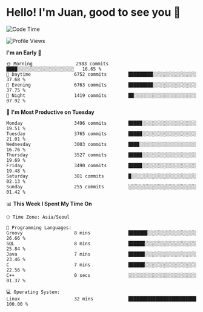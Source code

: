 # Hello! I'm Juan, good to see you 👋

<!--
**Y-k-Y/Y-k-Y** is a ✨ _special_ ✨ repository because its `README.md` (this file) appears on your GitHub profile.

Here are some ideas to get you started:

- 🔭 I’m currently working on ...
- 🌱 I’m currently learning ...
- 👯 I’m looking to collaborate on ...
- 🤔 I’m looking for help with ...
- 💬 Ask me about ...
- 📫 How to reach me: ...
- 😄 Pronouns: ...
- ⚡ Fun fact: ...
-->
<!--
![Profile views](https://gpvc.arturio.dev/Y-k-Y)

[![Omid Nikrah StackOverflow](https://github-readme-stackoverflow.vercel.app/?userID=9517076)](https://stackoverflow.com/users/9517076/i-have-10-fingers)
-->

<!--START_SECTION:waka-->
![Code Time](http://img.shields.io/badge/Code%20Time-1%2C751%20hrs%2048%20mins-blue)

![Profile Views](http://img.shields.io/badge/Profile%20Views-0-blue)

**I'm an Early 🐤** 

```text
🌞 Morning                2983 commits        ████░░░░░░░░░░░░░░░░░░░░░   16.65 % 
🌆 Daytime                6752 commits        █████████░░░░░░░░░░░░░░░░   37.68 % 
🌃 Evening                6763 commits        █████████░░░░░░░░░░░░░░░░   37.75 % 
🌙 Night                  1419 commits        ██░░░░░░░░░░░░░░░░░░░░░░░   07.92 % 
```
📅 **I'm Most Productive on Tuesday** 

```text
Monday                   3496 commits        █████░░░░░░░░░░░░░░░░░░░░   19.51 % 
Tuesday                  3765 commits        █████░░░░░░░░░░░░░░░░░░░░   21.01 % 
Wednesday                3003 commits        ████░░░░░░░░░░░░░░░░░░░░░   16.76 % 
Thursday                 3527 commits        █████░░░░░░░░░░░░░░░░░░░░   19.69 % 
Friday                   3490 commits        █████░░░░░░░░░░░░░░░░░░░░   19.48 % 
Saturday                 381 commits         █░░░░░░░░░░░░░░░░░░░░░░░░   02.13 % 
Sunday                   255 commits         ░░░░░░░░░░░░░░░░░░░░░░░░░   01.42 % 
```


📊 **This Week I Spent My Time On** 

```text
🕑︎ Time Zone: Asia/Seoul

💬 Programming Languages: 
Groovy                   8 mins              ███████░░░░░░░░░░░░░░░░░░   26.66 % 
SQL                      8 mins              ██████░░░░░░░░░░░░░░░░░░░   25.84 % 
Java                     7 mins              ██████░░░░░░░░░░░░░░░░░░░   23.46 % 
C                        7 mins              ██████░░░░░░░░░░░░░░░░░░░   22.56 % 
C++                      0 secs              ░░░░░░░░░░░░░░░░░░░░░░░░░   01.37 % 

💻 Operating System: 
Linux                    32 mins             █████████████████████████   100.00 % 
```


<!--END_SECTION:waka-->
